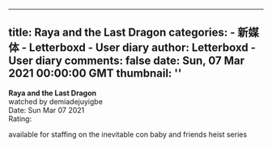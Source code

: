 
---
title: Raya and the Last Dragon
categories: 
    - 新媒体
    - Letterboxd - User diary
author: Letterboxd - User diary
comments: false
date: Sun, 07 Mar 2021 00:00:00 GMT
thumbnail: ''
---

<div>   
<b>Raya and the Last Dragon</b><br>watched by demiadejuyigbe<br>Date: Sun Mar 07 2021<br>Rating:  <br>








<div>



<div><p>available for staffing on the inevitable con baby and friends heist series</p></div>

</div>
  
</div>
            